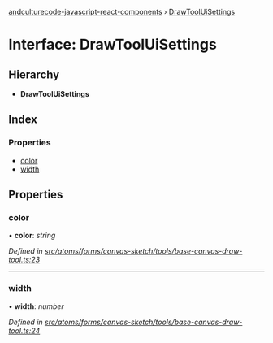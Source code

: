 [andculturecode-javascript-react-components](../README.md) › [DrawToolUiSettings](drawtooluisettings.md)

# Interface: DrawToolUiSettings

## Hierarchy

* **DrawToolUiSettings**

## Index

### Properties

* [color](drawtooluisettings.md#color)
* [width](drawtooluisettings.md#width)

## Properties

###  color

• **color**: *string*

*Defined in [src/atoms/forms/canvas-sketch/tools/base-canvas-draw-tool.ts:23](https://github.com/AndcultureCode/AndcultureCode.JavaScript.React.Components/blob/3b573d9/src/atoms/forms/canvas-sketch/tools/base-canvas-draw-tool.ts#L23)*

___

###  width

• **width**: *number*

*Defined in [src/atoms/forms/canvas-sketch/tools/base-canvas-draw-tool.ts:24](https://github.com/AndcultureCode/AndcultureCode.JavaScript.React.Components/blob/3b573d9/src/atoms/forms/canvas-sketch/tools/base-canvas-draw-tool.ts#L24)*
